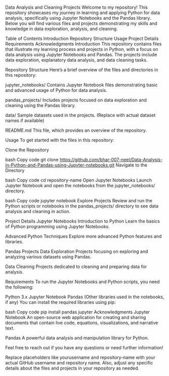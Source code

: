 Data Analysis and Cleaning Projects
Welcome to my repository! This repository showcases my journey in learning and applying Python for data analysis, specifically using Jupyter Notebooks and the Pandas library. Below you will find various files and projects demonstrating my skills and knowledge in data exploration, analysis, and cleaning.

Table of Contents
Introduction
Repository Structure
Usage
Project Details
Requirements
Acknowledgments
Introduction
This repository contains files that illustrate my learning process and projects in Python, with a focus on data analysis using Jupyter Notebooks and Pandas. The projects include data exploration, explanatory data analysis, and data cleaning tasks.

Repository Structure
Here’s a brief overview of the files and directories in this repository:

jupyter_notebooks/
Contains Jupyter Notebook files demonstrating basic and advanced usage of Python for data analysis.

pandas_projects/
Includes projects focused on data exploration and cleaning using the Pandas library.

data/
Sample datasets used in the projects. (Replace with actual dataset names if available)

README.md
This file, which provides an overview of the repository.

Usage
To get started with the files in this repository:

Clone the Repository

bash
Copy code
git clone https://github.com/bhar-007-neel/Data-Analysis-in-Python-and-Pandas-using-Jupyter-notebooks.git
Navigate to the Directory

bash
Copy code
cd repository-name
Open Jupyter Notebooks
Launch Jupyter Notebook and open the notebooks from the jupyter_notebooks/ directory.

bash
Copy code
jupyter notebook
Explore Projects
Review and run the Python scripts or notebooks in the pandas_projects/ directory to see data analysis and cleaning in action.

Project Details
Jupyter Notebooks
Introduction to Python
Learn the basics of Python programming using Jupyter Notebooks.

Advanced Python Techniques
Explore more advanced Python features and libraries.

Pandas Projects
Data Exploration
Projects focusing on exploring and analyzing various datasets using Pandas.

Data Cleaning
Projects dedicated to cleaning and preparing data for analysis.

Requirements
To run the Jupyter Notebooks and Python scripts, you need the following:

Python 3.x
Jupyter Notebook
Pandas
(Other libraries used in the notebooks, if any)
You can install the required libraries using pip:

bash
Copy code
pip install pandas jupyter
Acknowledgments
Jupyter Notebook
An open-source web application for creating and sharing documents that contain live code, equations, visualizations, and narrative text.

Pandas
A powerful data analysis and manipulation library for Python.

Feel free to reach out if you have any questions or need further information!

Replace placeholders like yourusername and repository-name with your actual GitHub username and repository name. Also, adjust any specific details about the files and projects in your repository as needed.




